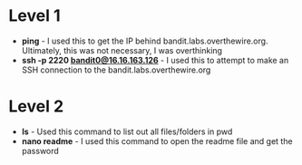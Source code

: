 # Level 1

-   **ping** - I used this to get the IP behind bandit.labs.overthewire.org. Ultimately, this was not necessary, I was overthinking 
-   **ssh -p 2220 bandit0@16.16.163.126** - I used this to attempt to make an SSH connection to the bandit.labs.overthewire.org

# Level 2

-   **ls** - Used this command to list out all files/folders in pwd
-   **nano readme** - I used this command to open the readme file and get the password